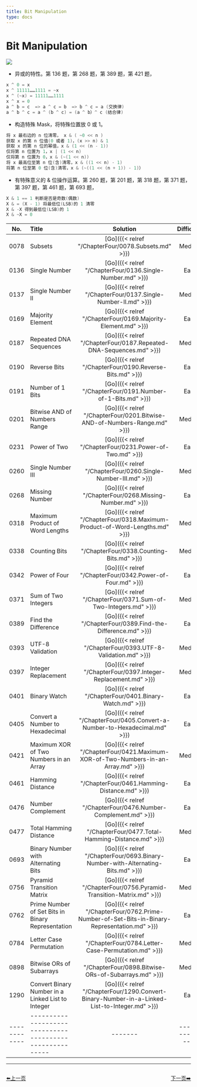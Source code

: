 ```yaml
---
title: Bit Manipulation
type: docs
---
```


# Bit Manipulation

![](https://img.halfrost.com/Leetcode/Bit_Manipulation.png)

- 异或的特性。第 136 题，第 268 题，第 389 题，第 421 题，

```go
x ^ 0 = x
x ^ 11111……1111 = ~x
x ^ (~x) = 11111……1111
x ^ x = 0
a ^ b = c  => a ^ c = b  => b ^ c = a (交换律)
a ^ b ^ c = a ^ (b ^ c) = (a ^ b）^ c (结合律)
```

- 构造特殊 Mask，将特殊位置放 0 或 1。

```go
将 x 最右边的 n 位清零， x & ( ~0 << n )
获取 x 的第 n 位值(0 或者 1)，(x >> n) & 1
获取 x 的第 n 位的幂值，x & (1 << (n - 1))
仅将第 n 位置为 1，x | (1 << n)
仅将第 n 位置为 0，x & (~(1 << n))
将 x 最高位至第 n 位(含)清零，x & ((1 << n) - 1)
将第 n 位至第 0 位(含)清零，x & (~((1 << (n + 1)) - 1)）
```

- 有特殊意义的 & 位操作运算。第 260 题，第 201 题，第 318 题，第 371 题，第 397 题，第 461 题，第 693 题，

```go
X & 1 == 1 判断是否是奇数(偶数)
X & = (X - 1) 将最低位(LSB)的 1 清零
X & -X 得到最低位(LSB)的 1
X & ~X = 0
```



| No.      | Title | Solution | Difficulty | TimeComplexity | SpaceComplexity |Favorite| Acceptance |
|:--------:|:------- | :--------: | :----------: | :----: | :-----: | :-----: |:-----: |
|0078|Subsets|[Go]({{< relref "/ChapterFour/0078.Subsets.md" >}})|Medium| O(n^2)| O(n)|❤️|64.5%|
|0136|Single Number|[Go]({{< relref "/ChapterFour/0136.Single-Number.md" >}})|Easy| O(n)| O(1)||66.4%|
|0137|Single Number II|[Go]({{< relref "/ChapterFour/0137.Single-Number-II.md" >}})|Medium| O(n)| O(1)|❤️|53.5%|
|0169|Majority Element|[Go]({{< relref "/ChapterFour/0169.Majority-Element.md" >}})|Easy| O(n)| O(1)|❤️|59.9%|
|0187|Repeated DNA Sequences|[Go]({{< relref "/ChapterFour/0187.Repeated-DNA-Sequences.md" >}})|Medium| O(n)| O(1)||41.2%|
|0190|Reverse Bits|[Go]({{< relref "/ChapterFour/0190.Reverse-Bits.md" >}})|Easy| O(n)| O(1)|❤️|41.7%|
|0191|Number of 1 Bits|[Go]({{< relref "/ChapterFour/0191.Number-of-1-Bits.md" >}})|Easy| O(n)| O(1)||51.9%|
|0201|Bitwise AND of Numbers Range|[Go]({{< relref "/ChapterFour/0201.Bitwise-AND-of-Numbers-Range.md" >}})|Medium| O(n)| O(1)|❤️|39.6%|
|0231|Power of Two|[Go]({{< relref "/ChapterFour/0231.Power-of-Two.md" >}})|Easy| O(1)| O(1)||43.8%|
|0260|Single Number III|[Go]({{< relref "/ChapterFour/0260.Single-Number-III.md" >}})|Medium| O(n)| O(1)|❤️|65.2%|
|0268|Missing Number|[Go]({{< relref "/ChapterFour/0268.Missing-Number.md" >}})|Easy| O(n)| O(1)||53.4%|
|0318|Maximum Product of Word Lengths|[Go]({{< relref "/ChapterFour/0318.Maximum-Product-of-Word-Lengths.md" >}})|Medium| O(n)| O(1)||52.1%|
|0338|Counting Bits|[Go]({{< relref "/ChapterFour/0338.Counting-Bits.md" >}})|Medium| O(n)| O(n)||70.2%|
|0342|Power of Four|[Go]({{< relref "/ChapterFour/0342.Power-of-Four.md" >}})|Easy| O(n)| O(1)||41.6%|
|0371|Sum of Two Integers|[Go]({{< relref "/ChapterFour/0371.Sum-of-Two-Integers.md" >}})|Medium| O(n)| O(1)||50.6%|
|0389|Find the Difference|[Go]({{< relref "/ChapterFour/0389.Find-the-Difference.md" >}})|Easy| O(n)| O(1)||57.7%|
|0393|UTF-8 Validation|[Go]({{< relref "/ChapterFour/0393.UTF-8-Validation.md" >}})|Medium| O(n)| O(1)||37.9%|
|0397|Integer Replacement|[Go]({{< relref "/ChapterFour/0397.Integer-Replacement.md" >}})|Medium| O(n)| O(1)||33.4%|
|0401|Binary Watch|[Go]({{< relref "/ChapterFour/0401.Binary-Watch.md" >}})|Easy| O(1)| O(1)||48.3%|
|0405|Convert a Number to Hexadecimal|[Go]({{< relref "/ChapterFour/0405.Convert-a-Number-to-Hexadecimal.md" >}})|Easy| O(n)| O(1)||44.4%|
|0421|Maximum XOR of Two Numbers in an Array|[Go]({{< relref "/ChapterFour/0421.Maximum-XOR-of-Two-Numbers-in-an-Array.md" >}})|Medium| O(n)| O(1)|❤️|53.9%|
|0461|Hamming Distance|[Go]({{< relref "/ChapterFour/0461.Hamming-Distance.md" >}})|Easy| O(n)| O(1)||73.1%|
|0476|Number Complement|[Go]({{< relref "/ChapterFour/0476.Number-Complement.md" >}})|Easy| O(n)| O(1)||65.1%|
|0477|Total Hamming Distance|[Go]({{< relref "/ChapterFour/0477.Total-Hamming-Distance.md" >}})|Medium| O(n)| O(1)||50.6%|
|0693|Binary Number with Alternating Bits|[Go]({{< relref "/ChapterFour/0693.Binary-Number-with-Alternating-Bits.md" >}})|Easy| O(n)| O(1)|❤️|59.7%|
|0756|Pyramid Transition Matrix|[Go]({{< relref "/ChapterFour/0756.Pyramid-Transition-Matrix.md" >}})|Medium| O(n log n)| O(n)||55.5%|
|0762|Prime Number of Set Bits in Binary Representation|[Go]({{< relref "/ChapterFour/0762.Prime-Number-of-Set-Bits-in-Binary-Representation.md" >}})|Easy| O(n)| O(1)||64.2%|
|0784|Letter Case Permutation|[Go]({{< relref "/ChapterFour/0784.Letter-Case-Permutation.md" >}})|Medium| O(n)| O(1)||66.2%|
|0898|Bitwise ORs of Subarrays|[Go]({{< relref "/ChapterFour/0898.Bitwise-ORs-of-Subarrays.md" >}})|Medium| O(n)| O(1)||34.0%|
|1290|Convert Binary Number in a Linked List to Integer|[Go]({{< relref "/ChapterFour/1290.Convert-Binary-Number-in-a-Linked-List-to-Integer.md" >}})|Easy||||81.7%|
|------------|-------------------------------------------------------|-------| ----------------| ---------------|-------------|-------------|-------------|


----------------------------------------------
<div style="display: flex;justify-content: space-between;align-items: center;">
<p><a href="https://books.halfrost.com/leetcode/ChapterTwo/Sort/">⬅️上一页</a></p>
<p><a href="https://books.halfrost.com/leetcode/ChapterTwo/Union_Find/">下一页➡️</a></p>
</div>
